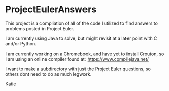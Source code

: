# ProjectEulerAnswers

This project is a compliation of all of the code I utilized to find answers to problems posted in Project Euler. 

I am currently using Java to solve, but might revisit at a later point with C and/or Python. 

I am currently working on a Chromebook, and have yet to install Crouton, so I am using an online compiler found at:
 https://www.compilejava.net/
 
I want to make a subdirectory with just the Project Euler questions, so others dont need to do as much legwork.
 
 Katie
